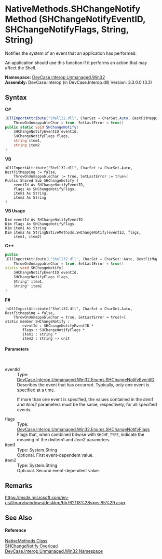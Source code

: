 # NativeMethods.SHChangeNotify Method (SHChangeNotifyEventID, SHChangeNotifyFlags, String, String)
 

Notifies the system of an event that an application has performed. 

 An application should use this function if it performs an action that may affect the Shell.

**Namespace:**&nbsp;<a href="N_DevCase_Interop_Unmanaged_Win32">DevCase.Interop.Unmanaged.Win32</a><br />**Assembly:**&nbsp;DevCase.Interop (in DevCase.Interop.dll) Version: 3.3.0.0 (3.3)

## Syntax

**C#**<br />
``` C#
[DllImportAttribute("Shell32.dll", CharSet = CharSet.Auto, BestFitMapping = false, 
	ThrowOnUnmappableChar = true, SetLastError = true)]
public static void SHChangeNotify(
	SHChangeNotifyEventID eventId,
	SHChangeNotifyFlags flags,
	string item1,
	string item2
)
```

**VB**<br />
``` VB
<DllImportAttribute("Shell32.dll", CharSet := CharSet.Auto, BestFitMapping := false, 
	ThrowOnUnmappableChar := true, SetLastError := true>]
Public Shared Sub SHChangeNotify ( 
	eventId As SHChangeNotifyEventID,
	flags As SHChangeNotifyFlags,
	item1 As String,
	item2 As String
)
```

**VB Usage**<br />
``` VB Usage
Dim eventId As SHChangeNotifyEventID
Dim flags As SHChangeNotifyFlags
Dim item1 As String
Dim item2 As StringNativeMethods.SHChangeNotify(eventId, flags, 
	item1, item2)
```

**C++**<br />
``` C++
public:
[DllImportAttribute(L"Shell32.dll", CharSet = CharSet::Auto, BestFitMapping = false, 
	ThrowOnUnmappableChar = true, SetLastError = true)]
static void SHChangeNotify(
	SHChangeNotifyEventID eventId, 
	SHChangeNotifyFlags flags, 
	String^ item1, 
	String^ item2
)
```

**F#**<br />
``` F#
[<DllImportAttribute("Shell32.dll", CharSet = CharSet.Auto, BestFitMapping = false, 
	ThrowOnUnmappableChar = true, SetLastError = true)>]
static member SHChangeNotify : 
        eventId : SHChangeNotifyEventID * 
        flags : SHChangeNotifyFlags * 
        item1 : string * 
        item2 : string -> unit 

```


#### Parameters
&nbsp;<dl><dt>eventId</dt><dd>Type: <a href="T_DevCase_Interop_Unmanaged_Win32_Enums_SHChangeNotifyEventID">DevCase.Interop.Unmanaged.Win32.Enums.SHChangeNotifyEventID</a><br />Describes the event that has occurred. Typically, only one event is specified at a time. 

 If more than one event is specified, the values contained in the *item1* and *item2* parameters must be the same, respectively, for all specified events.</dd><dt>flags</dt><dd>Type: <a href="T_DevCase_Interop_Unmanaged_Win32_Enums_SHChangeNotifyFlags">DevCase.Interop.Unmanaged.Win32.Enums.SHChangeNotifyFlags</a><br />Flags that, when combined bitwise with `SHCNF_TYPE`, indicate the meaning of the dwItem1 and *item2* parameters.</dd><dt>item1</dt><dd>Type: System.String<br />Optional. First event-dependent value.</dd><dt>item2</dt><dd>Type: System.String<br />Optional. Second event-dependent value.</dd></dl>

## Remarks
<a href="https://msdn.microsoft.com/en-us/library/windows/desktop/bb762118%28v=vs.85%29.aspx" target="_blank">https://msdn.microsoft.com/en-us/library/windows/desktop/bb762118%28v=vs.85%29.aspx</a>

## See Also


#### Reference
<a href="T_DevCase_Interop_Unmanaged_Win32_NativeMethods">NativeMethods Class</a><br /><a href="Overload_DevCase_Interop_Unmanaged_Win32_NativeMethods_SHChangeNotify">SHChangeNotify Overload</a><br /><a href="N_DevCase_Interop_Unmanaged_Win32">DevCase.Interop.Unmanaged.Win32 Namespace</a><br />
